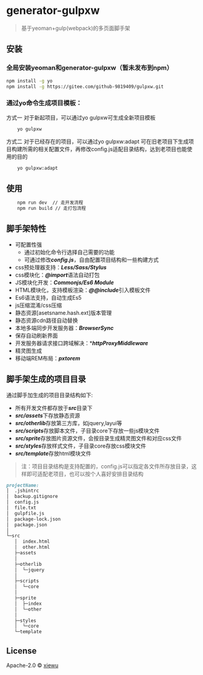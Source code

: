 # generator-gulpxw
> 基于yeoman+gulp(webpack)的多页面脚手架

## 安装

### 全局安装yeoman和generator-gulpxw（暂未发布到npm）

```bash
npm install -g yo
npm install -g https://gitee.com/github-9819409/gulpxw.git
```

### 通过yo命令生成项目模板：

方式一 对于新起项目，可以通过yo gulpxw可生成全新项目模板

```bash
    yo gulpxw
```
方式二 对于已经存在的项目，可以通过yo gulpxw:adapt 可在旧老项目下生成项目构建所需的相关配置文件，再修改config.js适配目录结构，达到老项目也能使用的目的

```bash
    yo gulpxw:adapt
```

## 使用

```bash
    npm run dev  // 走开发流程
    npm run build // 走打包流程
```


## 脚手架特性

 * 可配置性强
    * 通过初始化命令行选择自己需要的功能
    * 可通过修改***config.js***，自由配置项目结构和一些构建方式
 * css预处理器支持：***Less/Sass/Stylus***
 * css模块化：***@import***语法自动打包
 * JS模块化开发：***Commonjs/Es6 Module***
 * HTML模块化，支持模板渲染：***@@include***引入模板文件
 * Es6语法支持，自动生成Es5
 * js压缩混淆/css压缩
 * 静态资源[asetsname.hash.ext]版本管理
 * 静态资源cdn路径自动替换
 * 本地多端同步开发服务器：***BrowserSync***
 * 保存自动刷新界面
 * 开发服务器请求接口跨域解决：****httpProxyMiddleware***
 * 精灵图生成
 * 移动端REM布局：***pxtorem***

 ## 脚手架生成的项目目录
 通过脚手加生成的项目目录结构如下:

 * 所有开发文件都存放于***src***目录下
 * ***src/assets***下存放静态资源
 * ***src/otherlib***存放第三方库，如jquery,layui等
 * ***src/scripts***存放脚本文件，子目录core下存放一些js模块文件
 * ***src/sprite***存放图片资源文件，会按目录生成精灵图文件和对应css文件
 * ***src/styles***存放样式文件，子目录core存放css模块文件
 * ***src/template***存放html模块文件

> 注：项目目录结构是支持配置的，config.js可以指定各文件所存放目录，这样即可适配老项目，也可以按个人喜好安排目录结构

 ``` md
 projectName:
│  .jshintrc
│  backup.gitignore
│  config.js
│  file.txt
│  gulpfile.js
│  package-lock.json
│  package.json
│  
└─src
    │  index.html
    │  other.html  
    ├─assets
    │      
    ├─otherlib
    │  └─jquery
    │          
    ├─scripts
    │  └─core
    │          
    ├─sprite
    │  ├─index
    │  └─other
    │          
    ├─styles
    │  └─core      
    └─template
 ```

## License

Apache-2.0 © [xiewu](https://gitee.com/github-9819409)
